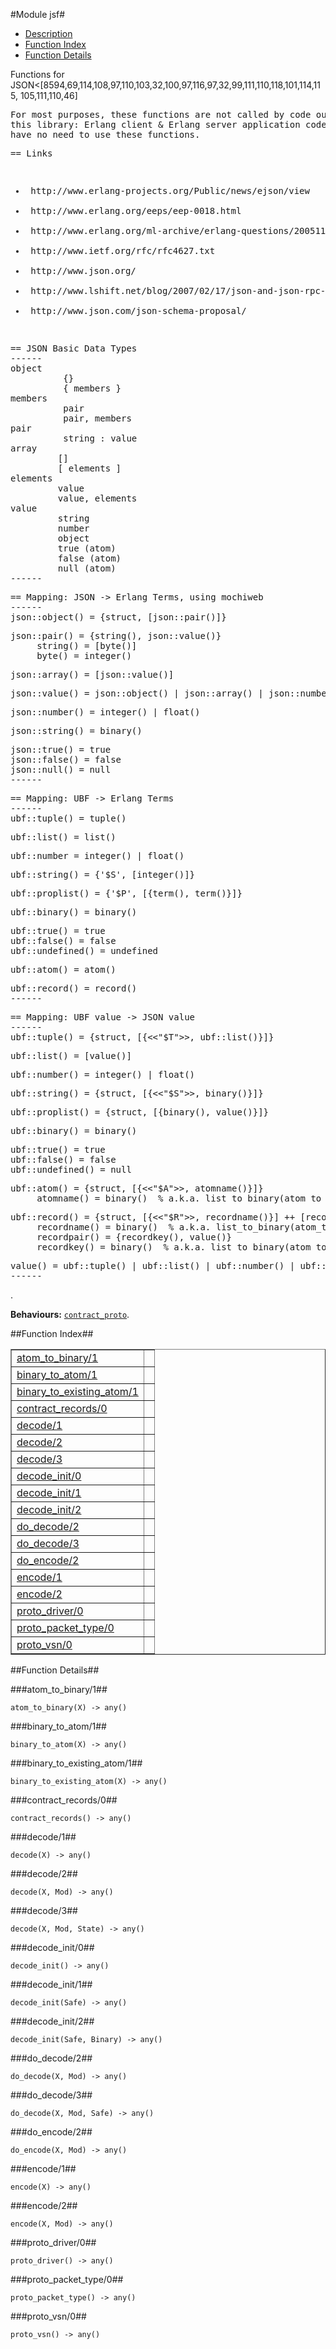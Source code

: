 

#Module jsf#
* [Description](#description)
* [Function Index](#index)
* [Function Details](#functions)


<p>Functions for JSON<[8594,69,114,108,97,110,103,32,100,97,116,97,32,99,111,110,118,101,114,115,
 105,111,110,46]</p>


<pre><tt>For most purposes, these functions are not called by code outside of
this library: Erlang client &amp; Erlang server application code usually
have no need to use these functions.</tt></pre>



<pre><tt>== Links</tt></pre>



<pre><tt><ul>
<li> http://www.erlang-projects.org/Public/news/ejson/view </li>
<li> http://www.erlang.org/eeps/eep-0018.html </li>
<li> http://www.erlang.org/ml-archive/erlang-questions/200511/msg00193.html </li>
<li> http://www.ietf.org/rfc/rfc4627.txt </li>
<li> http://www.json.org/ </li>
<li> http://www.lshift.net/blog/2007/02/17/json-and-json-rpc-for-erlang </li>
<li> http://www.json.com/json-schema-proposal/ </li>
</ul></tt></pre>



<pre><tt>== JSON Basic Data Types
------
object
          {}
          { members }
members
          pair
          pair, members
pair
          string : value
array
         []
         [ elements ]
elements
         value
         value, elements
value
         string
         number
         object
         true (atom)
         false (atom)
         null (atom)
------</tt></pre>



<pre><tt>== Mapping: JSON -> Erlang Terms, using mochiweb
------
json::object() = {struct, [json::pair()]}</tt></pre>



<pre><tt>json::pair() = {string(), json::value()}
     string() = [byte()]
     byte() = integer()</tt></pre>



<pre><tt>json::array() = [json::value()]</tt></pre>



<pre><tt>json::value() = json::object() | json::array() | json::number() | json::string() | json::true() | json::false() | json::null()</tt></pre>



<pre><tt>json::number() = integer() | float()</tt></pre>



<pre><tt>json::string() = binary()</tt></pre>



<pre><tt>json::true() = true
json::false() = false
json::null() = null
------</tt></pre>



<pre><tt>== Mapping: UBF -> Erlang Terms
------
ubf::tuple() = tuple()</tt></pre>



<pre><tt>ubf::list() = list()</tt></pre>



<pre><tt>ubf::number = integer() | float()</tt></pre>



<pre><tt>ubf::string() = {'$S', [integer()]}</tt></pre>



<pre><tt>ubf::proplist() = {'$P', [{term(), term()}]}</tt></pre>



<pre><tt>ubf::binary() = binary()</tt></pre>



<pre><tt>ubf::true() = true
ubf::false() = false
ubf::undefined() = undefined</tt></pre>



<pre><tt>ubf::atom() = atom()</tt></pre>



<pre><tt>ubf::record() = record()
------</tt></pre>



<pre><tt>== Mapping: UBF value -> JSON value
------
ubf::tuple() = {struct, [{<<"$T">>, ubf::list()}]}</tt></pre>



<pre><tt>ubf::list() = [value()]</tt></pre>



<pre><tt>ubf::number() = integer() | float()</tt></pre>



<pre><tt>ubf::string() = {struct, [{<<"$S">>, binary()}]}</tt></pre>



<pre><tt>ubf::proplist() = {struct, [{binary(), value()}]}</tt></pre>



<pre><tt>ubf::binary() = binary()</tt></pre>



<pre><tt>ubf::true() = true
ubf::false() = false
ubf::undefined() = null</tt></pre>



<pre><tt>ubf::atom() = {struct, [{<<"$A">>, atomname()}]}
     atomname() = binary()  % a.k.a. list_to_binary(atom_to_list()) for the actual atom</tt></pre>



<pre><tt>ubf::record() = {struct, [{<<"$R">>, recordname()}] ++ [recordpair()]}
     recordname() = binary()  % a.k.a. list_to_binary(atom_to_list()) for the record's name
     recordpair() = {recordkey(), value()}
     recordkey() = binary()  % a.k.a. list_to_binary(atom_to_list()) for the record key's name</tt></pre>



<pre><tt>value() = ubf::tuple() | ubf::list() | ubf::number() | ubf::string() | ubf::binary() | ubf::true() | ubf::false() | ubf::undefined() | ubf::atom() | ubf::record()
------</tt></pre>
.



__Behaviours:__ [`contract_proto`](https://github.com/ubf/ubf/blob/master/doc/contract_proto.md).<a name="index"></a>

##Function Index##


<table width="100%" border="1" cellspacing="0" cellpadding="2" summary="function index"><tr><td valign="top"><a href="#atom_to_binary-1">atom_to_binary/1</a></td><td></td></tr><tr><td valign="top"><a href="#binary_to_atom-1">binary_to_atom/1</a></td><td></td></tr><tr><td valign="top"><a href="#binary_to_existing_atom-1">binary_to_existing_atom/1</a></td><td></td></tr><tr><td valign="top"><a href="#contract_records-0">contract_records/0</a></td><td></td></tr><tr><td valign="top"><a href="#decode-1">decode/1</a></td><td></td></tr><tr><td valign="top"><a href="#decode-2">decode/2</a></td><td></td></tr><tr><td valign="top"><a href="#decode-3">decode/3</a></td><td></td></tr><tr><td valign="top"><a href="#decode_init-0">decode_init/0</a></td><td></td></tr><tr><td valign="top"><a href="#decode_init-1">decode_init/1</a></td><td></td></tr><tr><td valign="top"><a href="#decode_init-2">decode_init/2</a></td><td></td></tr><tr><td valign="top"><a href="#do_decode-2">do_decode/2</a></td><td></td></tr><tr><td valign="top"><a href="#do_decode-3">do_decode/3</a></td><td></td></tr><tr><td valign="top"><a href="#do_encode-2">do_encode/2</a></td><td></td></tr><tr><td valign="top"><a href="#encode-1">encode/1</a></td><td></td></tr><tr><td valign="top"><a href="#encode-2">encode/2</a></td><td></td></tr><tr><td valign="top"><a href="#proto_driver-0">proto_driver/0</a></td><td></td></tr><tr><td valign="top"><a href="#proto_packet_type-0">proto_packet_type/0</a></td><td></td></tr><tr><td valign="top"><a href="#proto_vsn-0">proto_vsn/0</a></td><td></td></tr></table>


<a name="functions"></a>

##Function Details##

<a name="atom_to_binary-1"></a>

###atom_to_binary/1##




`atom_to_binary(X) -> any()`

<a name="binary_to_atom-1"></a>

###binary_to_atom/1##




`binary_to_atom(X) -> any()`

<a name="binary_to_existing_atom-1"></a>

###binary_to_existing_atom/1##




`binary_to_existing_atom(X) -> any()`

<a name="contract_records-0"></a>

###contract_records/0##




`contract_records() -> any()`

<a name="decode-1"></a>

###decode/1##




`decode(X) -> any()`

<a name="decode-2"></a>

###decode/2##




`decode(X, Mod) -> any()`

<a name="decode-3"></a>

###decode/3##




`decode(X, Mod, State) -> any()`

<a name="decode_init-0"></a>

###decode_init/0##




`decode_init() -> any()`

<a name="decode_init-1"></a>

###decode_init/1##




`decode_init(Safe) -> any()`

<a name="decode_init-2"></a>

###decode_init/2##




`decode_init(Safe, Binary) -> any()`

<a name="do_decode-2"></a>

###do_decode/2##




`do_decode(X, Mod) -> any()`

<a name="do_decode-3"></a>

###do_decode/3##




`do_decode(X, Mod, Safe) -> any()`

<a name="do_encode-2"></a>

###do_encode/2##




`do_encode(X, Mod) -> any()`

<a name="encode-1"></a>

###encode/1##




`encode(X) -> any()`

<a name="encode-2"></a>

###encode/2##




`encode(X, Mod) -> any()`

<a name="proto_driver-0"></a>

###proto_driver/0##




`proto_driver() -> any()`

<a name="proto_packet_type-0"></a>

###proto_packet_type/0##




`proto_packet_type() -> any()`

<a name="proto_vsn-0"></a>

###proto_vsn/0##




`proto_vsn() -> any()`

